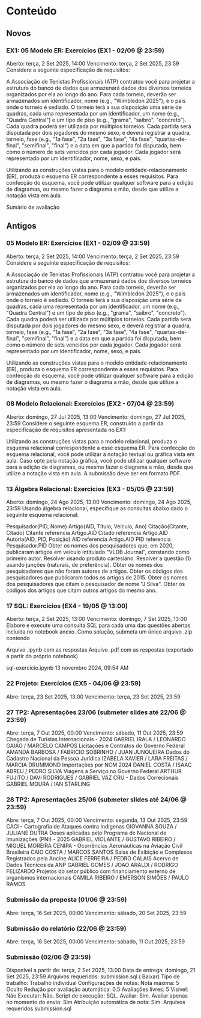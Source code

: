 # Conteúdo

## Novos

### EX1: 05 Modelo ER: Exercícios (EX1 - 02/09 @ 23:59)

Aberto: terça, 2 Set 2025, 14:00
Vencimento: terça, 2 Set 2025, 23:59
Considere a seguinte especificação de requisitos:

A Associação de Tenistas Profissionais (ATP) contratou você para projetar a estrutura do banco de dados que armazenará dados dos diversos torneios organizados por ela ao longo do ano. Para cada torneio, deverão ser armazenados um identificador, nome (e.g., "Wimbledon 2025"), e o país onde o torneio é sediado. O torneio terá a sua disposição uma série de quadras, cada uma representada por um identificador, um nome (e.g., "Quadra Central") e um tipo de piso (e.g., "grama", "saibro", "concreto"). Cada quadra poderá ser utilizada por múltiplos torneios. Cada partida será disputada por dois jogadores do mesmo sexo, e deverá registrar a quadra, torneio, fase (e.g., "1a fase", "2a fase", "3a fase", "4a fase", "quartas-de-final", "semifinal", "final") e a data em que a partida foi disputada, bem como o número de sets vencidos por cada jogador. Cada jogador será representado por um identificador, nome, sexo, e país.

Utilizando as construções vistas para o modelo entidade-relacionamento (ER), produza o esquema ER correspondente a esses requisitos. Para confecção do esquema, você pode utilizar qualquer software para a edição de diagramas, ou mesmo fazer o diagrama a mão, desde que utilize a notação vista em aula.

Sumário de avaliação

## Antigos

### 05 Modelo ER: Exercícios (EX1 - 02/09 @ 23:59)

Aberto: terça, 2 Set 2025, 14:00
Vencimento: terça, 2 Set 2025, 23:59
Considere a seguinte especificação de requisitos:

A Associação de Tenistas Profissionais (ATP) contratou você para projetar a estrutura do banco de dados que armazenará dados dos diversos torneios organizados por ela ao longo do ano. Para cada torneio, deverão ser armazenados um identificador, nome (e.g., "Wimbledon 2025"), e o país onde o torneio é sediado. O torneio terá a sua disposição uma série de quadras, cada uma representada por um identificador, um nome (e.g., "Quadra Central") e um tipo de piso (e.g., "grama", "saibro", "concreto"). Cada quadra poderá ser utilizada por múltiplos torneios. Cada partida será disputada por dois jogadores do mesmo sexo, e deverá registrar a quadra, torneio, fase (e.g., "1a fase", "2a fase", "3a fase", "4a fase", "quartas-de-final", "semifinal", "final") e a data em que a partida foi disputada, bem como o número de sets vencidos por cada jogador. Cada jogador será representado por um identificador, nome, sexo, e país.

Utilizando as construções vistas para o modelo entidade-relacionamento (ER), produza o esquema ER correspondente a esses requisitos. Para confecção do esquema, você pode utilizar qualquer software para a edição de diagramas, ou mesmo fazer o diagrama a mão, desde que utilize a notação vista em aula.

### 08 Modelo Relacional: Exercícios (EX2 - 07/04 @ 23:59)

Aberto: domingo, 27 Jul 2025, 13:00
Vencimento: domingo, 27 Jul 2025, 23:59
Considere o seguinte esquema ER, construído a partir da especificação de requisitos apresentada no EX1:

Utilizando as construções vistas para o modelo relacional, produza o esquema relacional correspondente a esse esquema ER. Para confecção do esquema relacional, você pode utilizar a notação textual ou gráfica vista em aula. Caso opte pela notação gráfica, você pode utilizar qualquer software para a edição de diagramas, ou mesmo fazer o diagrama a mão, desde que utilize a notação vista em aula. A submissão deve ser em formato PDF.

### 13 Álgebra Relacional: Exercícios (EX3 - 05/05 @ 23:59)

Aberto: domingo, 24 Ago 2025, 13:00
Vencimento: domingo, 24 Ago 2025, 23:59
Usando álgebra relacional, especifique as consultas abaixo dado o seguinte esquema relacional:

Pesquisador(PID, Nome)
Artigo(AID, Título, Veículo, Ano)
Citação(Citante, Citado)
Citante referencia Artigo.AID
Citado referencia Artigo.AID
Autoria(AID, PID, Posição)
AID referencia Artigo.AID
PID referencia Pesquisador.PID
Obter os nomes dos pesquisadores que, em 2020, publicaram artigos em veículo intitulado "VLDB Journal", constando como primeiro autor. Resolver usando produto cartesiano.
Resolver a questão (1) usando junções (naturais, de preferência).
Obter os nomes dos pesquisadores que não foram autores de artigos.
Obter os códigos dos pesquisadores que publicaram todos os artigos de 2015.
Obter os nomes dos pesquisadores que citam o pesquisador de nome "J Silva".
Obter os códigos dos artigos que citam outros artigos do mesmo ano.

### 17 SQL: Exercícios (EX4 - 19/05 @ 13:00)

Aberto: terça, 2 Set 2025, 13:00
Vencimento: domingo, 7 Set 2025, 13:00
Elabore e execute uma consulta SQL para cada uma das questões abertas incluída no notebook anexo. Como solução, submeta um único arquivo .zip contendo

Arquivo .ipynb com as respostas
Arquivo .pdf com as respostas (exportado a partir do próprio notebook)

sql-exercicio.ipynb 13 novembro 2024, 09:54 AM

### 22 Projeto: Exercícios (EX5 - 04/06 @ 23:59)

Abre: terça, 23 Set 2025, 13:00
Vencimento: terça, 23 Set 2025, 23:59

### 27 TP2: Apresentações 23/06 (submeter slides até 22/06 @ 23:59)

Abre: terça, 7 Out 2025, 00:00
Vencimento: sábado, 11 Out 2025, 23:59
Chegada de Turistas Internacionais - 2024
GABRIEL IRALA / LEONARDO GAIAO / MARCELO CAMPOS
Licitações e Contratos do Governo Federal
AMANDA BARBOSA / FABRICIO SOBRINHO / JUAN JUNQUEIRA
Dados do Cadastro Nacional da Pessoa Jurídica
IZABELA XAVIER / LARA FREITAS / MARCIA DRUMMOND
Importações por NCM 2024
DANIEL COSTA / ISAAC ABREU / PEDRO SILVA
Viagens a Serviço no Governo Federal
ARTHUR FUJITO / DAVI RODRIGUES / GABRIEL VAZ
CRU - Dados Correcionais
GABRIEL MOURA / IAN STARLING

### 28 TP2: Apresentações 25/06 (submeter slides até 24/06 @ 23:59)

Abre: terça, 7 Out 2025, 00:00
Vencimento: segunda, 13 Out 2025, 23:59
CACI - Cartografia de Ataques contra Indígenas
GIOVANNA SOUZA / JULIANE DUTRA
Doses aplicadas pelo Programa de Nacional de Imunizações (PNI) - 2025
GABRIEL VIOLANTE / GUSTAVO RIBEIRO / MIGUEL MOREIRA
CENIPA - Ocorrências Aeronáuticas na Aviação Civil Brasileira
CAIO COSTA / MARCOS SANTOS
Salas de Exibição e Complexos Registrados pela Ancine
ALICE FERREIRA / PEDRO CALAIS
Acervo de Dados Técnicos da ANP
GABRIEL GOMES / JOAO ARALDI / RODRIGO FELIZARDO
Projetos do setor público com financiamento externo de organismos internacionais
CAMILA RIBEIRO / EMERSON SIMÕES / PAULO RAMOS

### Submissão da proposta (01/06 @ 23:59)

Abre: terça, 16 Set 2025, 00:00
Vencimento: sábado, 20 Set 2025, 23:59

### Submissão do relatório (22/06 @ 23:59)

Abre: terça, 16 Set 2025, 00:00
Vencimento: sábado, 11 Out 2025, 23:59

### Submissão (02/06 @ 23:59)

Disponível a partir de: terça, 2 Set 2025, 13:00
Data de entrega: domingo, 21 Set 2025, 23:59
Arquivos requeridos: submission.sql ( Baixar)
Tipo de trabalho: Trabalho individual
Configurações de notas: Nota máxima: 5 Oculto
Redução por avaliação automática: 0.5 Avaliações livres: 5
Visível: Não
Executar: Não. Script de execução: SQL. Avaliar: Sim. Avaliar apenas no momento do envio: Sim
Atribuição automática de nota: Sim.
Arquivos requeridos
submission.sql
